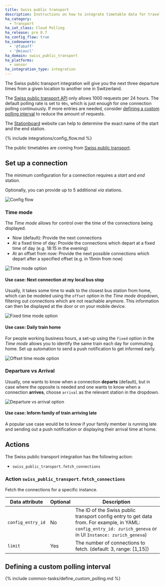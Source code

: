 ```yaml
---
title: Swiss public transport
description: Instructions on how to integrate timetable data for traveling in Switzerland within Home Assistant.
ha_category:
  - Transport
ha_iot_class: Cloud Polling
ha_release: pre 0.7
ha_config_flow: true
ha_codeowners:
  - '@fabaff'
  - '@miaucl'
ha_domain: swiss_public_transport
ha_platforms:
  - sensor
ha_integration_type: integration
---
```


The Swiss public transport integration will give you the next three departure times from a given location to another one in Switzerland.

The [Swiss public transport API](https://transport.opendata.ch/) only allows 1000 requests per 24 hours. The default polling rate is set to `90s`, which is just enough for one connection polling continuously. If more entries are needed, consider [defining a custom polling interval](#defining-a-custom-polling-interval) to reduce the amount of requests.

The [Stationboard](https://transport.opendata.ch/examples/stationboard.html) website can help to determine the exact name of the start and the end station.

{% include integrations/config_flow.md %}

The public timetables are coming from [Swiss public transport](https://transport.opendata.ch/).

## Set up a connection

The minimum configuration for a connection requires a _start_ and _end_ station.

Optionally, you can provide up to 5 additional _via_ stations.

![Config flow](/images/integrations/swiss_public_transport/config_flow.png)

### Time mode

The _Time mode_ allows for control over the time of the connections being displayed.

- Now (default): Provide the next connections
- At a fixed time of day: Provide the connections which depart at a fixed time of day (e.g. 18:15 in the evening)
- At an offset from now: Provide the next possible connections which depart after a specified offset (e.g. in 15min from now)

![Time mode option](/images/integrations/swiss_public_transport/config_flow_time_mode.png)

#### Use case: Next connection at my local bus stop

Usually, it takes some time to walk to the closest bus station from home, which can be modeled using the `offset` option in the _Time mode_ dropdown, filtering out connections which are not reachable anymore. This information can then be displayed at the door or on your mobile device.

![Fixed time mode option](/images/integrations/swiss_public_transport/config_flow_time_fixed.png)

#### Use case: Daily train home

For people working business hours, a set-up using the `fixed` option in the _Time mode_ allows you to identify the same train each day for commuting home. Set up automation to send a push notification to get informed early.

![Offset time mode option](/images/integrations/swiss_public_transport/config_flow_time_offset.png)

### Departure vs Arrival

Usually, one wants to know when a connection **departs** (default), but in case where the opposite is needed and one wants to know when a connection **arrives**, choose `arrival` as the relevant station in the dropdown.

![Departure vs arrival option](/images/integrations/swiss_public_transport/config_flow_departure_arrival.png)

#### Use case: Inform family of train arriving late

A popular use case would be to know if your family member is running late and sending out a push notification or displaying their arrival time at home.

## Actions

The Swiss public transport integration has the following action:

- `swiss_public_transport.fetch_connections`

### Action `swiss_public_transport.fetch_connections`

Fetch the connections for a specific instance.

| Data attribute | Optional | Description                                              |
|------------------------|----------|----------------------------------------------------------|
| `config_entry_id`      | No       | The ID of the Swiss public transport config entry to get data from. For example, in YAML: `config_entry_id: zurich_geneva` or in UI `Instance: zurich_geneva`)|
| `limit`                | Yes      | The number of connections to fetch. (default: 3, range: [1,15])|

## Defining a custom polling interval

{% include common-tasks/define_custom_polling.md %}
